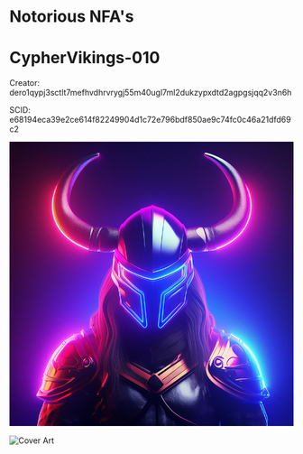 # Notorious NFA's

# CypherVikings-010

Creator: dero1qypj3sctlt7mefhvdhrvrygj55m40ugl7ml2dukzypxdtd2agpgsjqq2v3n6h

SCID: e68194eca39e2ce614f82249904d1c72e796bdf850ae9c74fc0c46a21dfd69c2

![Cover Art](https://github.com/Notoriousjoshyb/CypherVikings-010/blob/main/CypherViking-010-IC.png?raw=true)


![Cover Art](https://github.com/Notoriousjoshyb/CypherVikings-NFA/blob/main/CypherViking-CA.png?raw=true)
